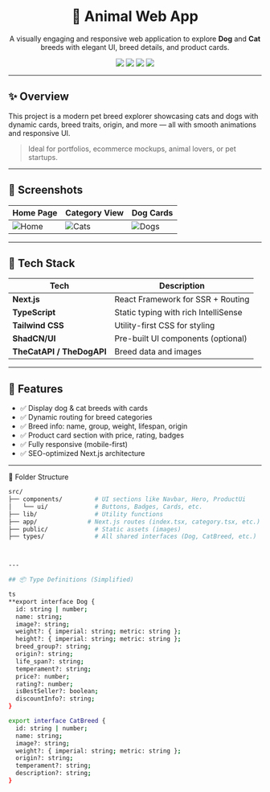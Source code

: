 <h1 align="center">🐾 Animal Web App</h1>

<p align="center">
  A visually engaging and responsive web application to explore <b>Dog</b> and <b>Cat</b> breeds with elegant UI, breed details, and product cards.
</p>

<p align="center">
  <img src="https://img.shields.io/badge/Next.js-13+-black?logo=next.js" />
  <img src="https://img.shields.io/badge/TypeScript-Strict-blue?logo=typescript" />
  <img src="https://img.shields.io/badge/TailwindCSS-3.x-06B6D4?logo=tailwindcss" />
  <img src="https://img.shields.io/badge/Made%20With-❤️-red" />
</p>

---

## ✨ Overview

This project is a modern pet breed explorer showcasing cats and dogs with dynamic cards, breed traits, origin, and more — all with smooth animations and responsive UI.

> Ideal for portfolios, ecommerce mockups, animal lovers, or pet startups.

---

## 📸 Screenshots

| Home Page | Category View | Dog Cards |
|----------|---------------|-----------|
| ![Home](./images/readme) | ![Cats](./public/screenshots/cats.png) | ![Dogs](./public/screenshots/dogs.png) |

---

## 🧰 Tech Stack

| Tech        | Description                         |
|-------------|-------------------------------------|
| **Next.js** | React Framework for SSR + Routing   |
| **TypeScript** | Static typing with rich IntelliSense |
| **Tailwind CSS** | Utility-first CSS for styling   |
| **ShadCN/UI** | Pre-built UI components (optional) |
| **TheCatAPI / TheDogAPI** | Breed data and images    |

---

## 🧠 Features

- ✅ Display dog & cat breeds with cards
- ✅ Dynamic routing for breed categories
- ✅ Breed info: name, group, weight, lifespan, origin
- ✅ Product card section with price, rating, badges
- ✅ Fully responsive (mobile-first)
- ✅ SEO-optimized Next.js architecture

---

<summary>📁 Folder Structure</summary>

```bash
src/
├── components/         # UI sections like Navbar, Hero, ProductUi
│   └── ui/             # Buttons, Badges, Cards, etc.
├── lib/                # Utility functions
├── app/              # Next.js routes (index.tsx, category.tsx, etc.)
├── public/             # Static assets (images)
├── types/              # All shared interfaces (Dog, CatBreed, etc.)



---

## 📦 Type Definitions (Simplified)

ts
**export interface Dog {
  id: string | number;
  name: string;
  image?: string;
  weight?: { imperial: string; metric: string };
  height?: { imperial: string; metric: string };
  breed_group?: string;
  origin?: string;
  life_span?: string;
  temperament?: string;
  price?: number;
  rating?: number;
  isBestSeller?: boolean;
  discountInfo?: string;
}

export interface CatBreed {
  id: string | number;
  name: string;
  image?: string;
  weight?: { imperial: string; metric: string };
  origin?: string;
  temperament?: string;
  description?: string;
}
